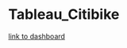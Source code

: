 # Tableau_Citibike

[link to dashboard](https://public.tableau.com/app/profile/tabatha.murray/viz/UCF_Tableau_CitiBike_Aug19/Story1?publish=yes)
